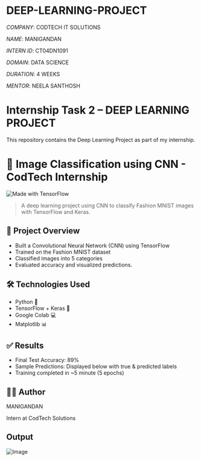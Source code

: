 # DEEP-LEARNING-PROJECT

*COMPANY*: CODTECH IT SOLUTIONS

*NAME*: MANIGANDAN

*INTERN ID*: CT04DN1091

*DOMAIN*: DATA SCIENCE

*DURATION*: 4 WEEKS

*MENTOR*: NEELA SANTHOSH

# Internship Task 2 – DEEP LEARNING PROJECT

This repository contains the Deep Learning Project as part of my internship.

# 🧠 Image Classification using CNN - CodTech Internship
![Made with TensorFlow](https://img.shields.io/badge/Made%20with-TensorFlow-orange)

> A deep learning project using CNN to classify Fashion MNIST images with TensorFlow and Keras.

## 📁 Project Overview
- Built a Convolutional Neural Network (CNN) using TensorFlow
- Trained on the Fashion MNIST dataset
- Classified images into 5 categories
- Evaluated accuracy and visualized predictions.

## 🛠️ Technologies Used
- Python 🐍
- TensorFlow + Keras 🔶
- Google Colab 💻
- Matplotlib 📊

## ✅ Results
- Final Test Accuracy: 89%  
- Sample Predictions: Displayed below with true & predicted labels  
- Training completed in ~5 minute (5 epochs)

## 🙋‍♂️ Author

MANIGANDAN 

Intern at CodTech Solutions  

## Output

![Image](https://github.com/user-attachments/assets/0ac11434-0588-410b-b67f-519e01cefef5)






